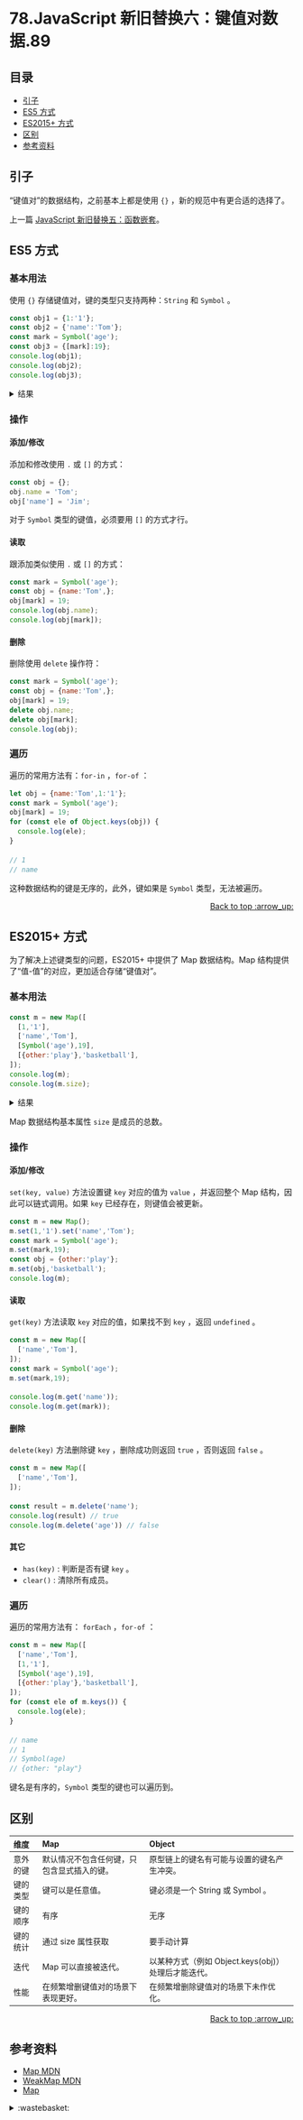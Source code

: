 # 78.JavaScript 新旧替换六：键值对数据.89
## <a name="index"></a> 目录
- [引子](#start)
- [ES5 方式](#es5)
- [ES2015+ 方式](#es2015)
- [区别](#compare)
- [参考资料](#reference)


## <a name="start"></a> 引子
“键值对”的数据结构，之前基本上都是使用 `{}` ，新的规范中有更合适的选择了。

上一篇 [JavaScript 新旧替换五：函数嵌套][url-segment-52]。

## <a name="es5"></a> ES5 方式
### 基本用法
使用 `{}` 存储键值对，键的类型只支持两种：`String` 和 `Symbol` 。
```js
const obj1 = {1:'1'};
const obj2 = {'name':'Tom'};
const mark = Symbol('age');
const obj3 = {[mark]:19};
console.log(obj1);
console.log(obj2);
console.log(obj3);
```
<details>
<summary>结果</summary>

![78-object-base][url-local-1]

上面的 `obj1` 的键名虽然是一个数字，但会被转换为字符串。

</details>

### 操作
#### 添加/修改
添加和修改使用 `.` 或 `[]` 的方式：
```js
const obj = {};
obj.name = 'Tom';
obj['name'] = 'Jim';
```
对于 `Symbol` 类型的键值，必须要用 `[]` 的方式才行。


#### 读取
跟添加类似使用 `.` 或 `[]` 的方式：
```js
const mark = Symbol('age');
const obj = {name:'Tom',};
obj[mark] = 19;
console.log(obj.name);
console.log(obj[mark]);
```

#### 删除
删除使用 `delete` 操作符：
```js
const mark = Symbol('age');
const obj = {name:'Tom',};
obj[mark] = 19;
delete obj.name;
delete obj[mark];
console.log(obj);
```

### 遍历
遍历的常用方法有：`for-in` ，`for-of` ：
```js
let obj = {name:'Tom',1:'1'};
const mark = Symbol('age');
obj[mark] = 19;
for (const ele of Object.keys(obj)) {
  console.log(ele);
}

// 1
// name
```
这种数据结构的键是无序的，此外，键如果是 `Symbol` 类型，无法被遍历。

<div align="right"><a href="#index">Back to top :arrow_up:</a></div>

## <a name="es2015"></a> ES2015+ 方式
为了解决上述键类型的问题，ES2015+ 中提供了 Map 数据结构。Map 结构提供了“值-值”的对应，更加适合存储“键值对”。
### 基本用法
```js
const m = new Map([
  [1,'1'],
  ['name','Tom'],
  [Symbol('age'),19],
  [{other:'play'},'basketball'],
]);
console.log(m);
console.log(m.size);
```

<details>
<summary>结果</summary>

![78-map-base][url-local-2]

</details>

Map 数据结构基本属性 `size` 是成员的总数。

### 操作
#### 添加/修改
`set(key, value)` 方法设置键 `key` 对应的值为 `value` ，并返回整个 Map 结构，因此可以链式调用。如果 `key` 已经存在，则键值会被更新。
```js
const m = new Map();
m.set(1,'1').set('name','Tom');
const mark = Symbol('age');
m.set(mark,19);
const obj = {other:'play'};
m.set(obj,'basketball');
console.log(m);
```

#### 读取
`get(key)` 方法读取 `key` 对应的值，如果找不到 `key` ，返回 `undefined` 。
```js
const m = new Map([
  ['name','Tom'],
]);
const mark = Symbol('age');
m.set(mark,19);

console.log(m.get('name'));
console.log(m.get(mark));
```

#### 删除
`delete(key)` 方法删除键 `key` ，删除成功则返回 `true` ，否则返回 `false` 。
```js
const m = new Map([
  ['name','Tom'],
]);

const result = m.delete('name');
console.log(result) // true
console.log(m.delete('age')) // false

```

#### 其它
- `has(key)` : 判断是否有键 `key` 。
- `clear()` : 清除所有成员。

### 遍历
遍历的常用方法有： `forEach` ，`for-of` ：
```js
const m = new Map([
  ['name','Tom'],
  [1,'1'],
  [Symbol('age'),19],
  [{other:'play'},'basketball'],
]);
for (const ele of m.keys()) {
  console.log(ele);
}

// name
// 1
// Symbol(age)
// {other: "play"}
```
键名是有序的，`Symbol` 类型的键也可以遍历到。


## <a name="compare"></a> 区别
维度 | Map | Object
:------------ | :------------- | :-------------
意外的键 | 默认情况不包含任何键，只包含显式插入的键。 | 原型链上的键名有可能与设置的键名产生冲突。
键的类型 | 键可以是任意值。 | 键必须是一个 String 或 Symbol 。
键的顺序 | 有序 | 无序
键的统计 | 通过 size 属性获取 | 要手动计算
迭代 | Map 可以直接被迭代。 | 以某种方式（例如 Object.keys(obj)）处理后才能迭代。
性能 | 在频繁增删键值对的场景下表现更好。 | 在频繁增删除键值对的场景下未作优化。

<div align="right"><a href="#index">Back to top :arrow_up:</a></div>


## <a name="reference"></a> 参考资料
- [Map MDN][url-mdn-1]
- [WeakMap MDN][url-mdn-1]
- [Map][url-docs-1]


[url-mdn-1]:https://developer.mozilla.org/zh-CN/docs/Web/JavaScript/Reference/Global_Objects/Map
[url-mdn-2]:https://developer.mozilla.org/zh-CN/docs/Web/JavaScript/Reference/Global_Objects/WeakMap
[url-docs-1]:https://es6.ruanyifeng.com/#docs/set-map#Map

[url-segment-52]:https://github.com/XXHolic/segment/issues/59

[url-local-1]:../images/78/object-base.png
[url-local-2]:../images/78/map-base.png

<details>
<summary>:wastebasket:</summary>

逆向思维。

![78-poster][url-local-poster]

</details>

[url-local-poster]:../images/78/poster.jpg
